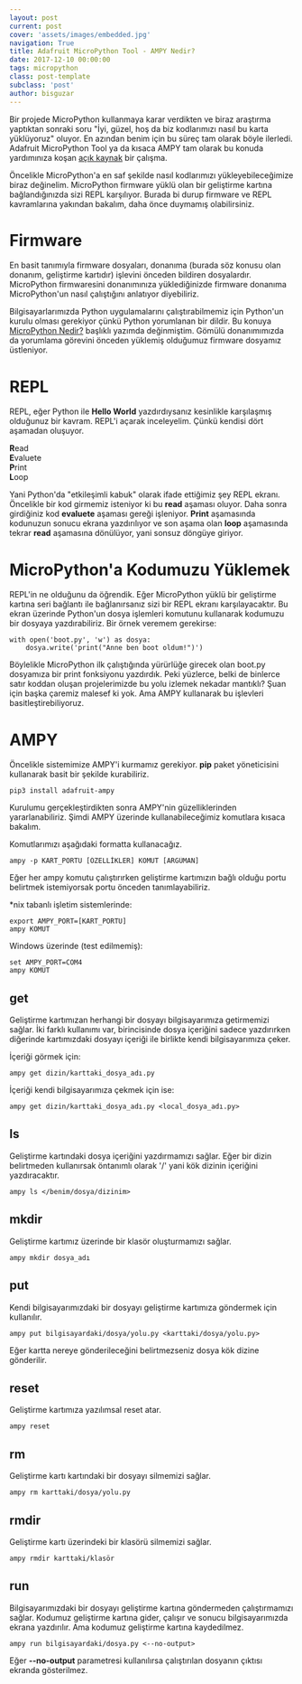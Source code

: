 ```yaml
---
layout: post
current: post
cover: 'assets/images/embedded.jpg'
navigation: True
title: Adafruit MicroPython Tool - AMPY Nedir?
date: 2017-12-10 00:00:00
tags: micropython
class: post-template
subclass: 'post'
author: bisguzar
---
```



Bir projede MicroPython kullanmaya karar verdikten ve biraz araştırma yaptıktan sonraki soru "İyi, güzel, hoş da biz kodlarımızı nasıl bu karta yüklüyoruz" oluyor. En azından benim için bu süreç tam olarak böyle ilerledi. Adafruit MicroPython Tool ya da kısaca AMPY tam olarak bu konuda yardımınıza koşan [açık kaynak](https://github.com/adafruit/ampy) bir çalışma.

Öncelikle MicroPython'a en saf şekilde nasıl kodlarımızı yükleyebileceğimize biraz değinelim. MicroPython firmware yüklü olan bir geliştirme kartına bağlandığınızda sizi REPL karşılıyor. Burada bi durup firmware ve REPL kavramlarına yakından bakalım, daha önce duymamış olabilirsiniz.

# Firmware

En basit tanımıyla firmware dosyaları, donanıma (burada söz konusu olan donanım, geliştirme kartıdır) işlevini önceden bildiren dosyalardır. 
MicroPython firmwaresini donanımınıza yüklediğinizde firmware donanıma MicroPython'un nasıl çalıştığını anlatıyor diyebiliriz.

Bilgisayarlarımızda Python uygulamalarını çalıştırabilmemiz için Python'un kurulu olması gerekiyor çünkü Python yorumlanan bir dildir. Bu konuya [MicroPython Nedir?](https://bisguzar.me/micropython-nedir/) başlıklı yazımda değinmiştim. Gömülü donanımımızda da yorumlama görevini önceden yüklemiş olduğumuz firmware dosyamız üstleniyor.

# REPL

REPL, eğer Python ile **Hello World** yazdırdıysanız kesinlikle karşılaşmış olduğunuz bir kavram. REPL'i açarak inceleyelim. Çünkü kendisi dört aşamadan oluşuyor.

**R**ead  
**E**valuete  
**P**rint  
**L**oop

Yani Python'da "etkileşimli kabuk" olarak ifade ettiğimiz şey REPL ekranı. Öncelikle bir kod girmemiz isteniyor ki bu **read** aşaması oluyor. Daha sonra girdiğiniz kod **evaluete** aşaması gereği işleniyor. **Print** aşamasında kodunuzun sonucu ekrana yazdırılıyor ve son aşama olan **loop** aşamasında tekrar **read** aşamasına dönülüyor, yani sonsuz döngüye giriyor.

# MicroPython'a Kodumuzu Yüklemek

REPL'in ne olduğunu da öğrendik. Eğer MicroPython yüklü bir geliştirme kartına seri bağlantı ile bağlanırsanız sizi bir REPL ekranı karşılayacaktır. Bu ekran üzerinde Python'un dosya işlemleri komutunu kullanarak kodumuzu bir dosyaya yazdırabiliriz. Bir örnek veremem gerekirse:

    with open('boot.py', 'w') as dosya:
        dosya.write('print("Anne ben boot oldum!")')
        
Böylelikle MicroPython ilk çalıştığında yürürlüğe girecek olan boot.py dosyamıza bir print fonksiyonu yazdırdık. Peki yüzlerce, belki de binlerce satır koddan oluşan projelerimizde bu yolu izlemek nekadar mantıklı? Şuan için başka çaremiz malesef ki yok. Ama AMPY kullanarak bu işlevleri basitleştirebiliyoruz.

# AMPY

Öncelikle sistemimize AMPY'i kurmamız gerekiyor. **pip** paket yöneticisini kullanarak basit bir şekilde kurabiliriz.

    pip3 install adafruit-ampy

Kurulumu gerçekleştirdikten sonra AMPY'nin güzelliklerinden yararlanabiliriz. Şimdi AMPY üzerinde kullanabileceğimiz komutlara kısaca bakalım.

Komutlarımızı aşağıdaki formatta kullanacağız.

    ampy -p KART_PORTU [ÖZELLİKLER] KOMUT [ARGÜMAN]
    

Eğer her ampy komutu çalıştırırken geliştirme kartımızın bağlı olduğu portu belirtmek istemiyorsak portu önceden tanımlayabiliriz.

\*nix tabanlı işletim sistemlerinde: 

    export AMPY_PORT=[KART_PORTU]
    ampy KOMUT

Windows üzerinde (test edilmemiş):
    
    set AMPY_PORT=COM4
    ampy KOMUT
    

## get
Geliştirme kartımızan herhangi bir dosyayı bilgisayarımıza getirmemizi sağlar. İki farklı kullanımı var, birincisinde dosya içeriğini sadece yazdırırken diğerinde kartımızdaki dosyayı içeriği ile birlikte kendi bilgisayarımıza çeker.

İçeriği görmek için:
    
    ampy get dizin/karttaki_dosya_adı.py
    
İçeriği kendi bilgisayarımıza çekmek için ise:

    ampy get dizin/karttaki_dosya_adı.py <local_dosya_adı.py>
    
## ls
Geliştirme kartındaki dosya içeriğini yazdırmamızı sağlar. Eğer bir dizin belirtmeden kullanırsak öntanımlı olarak '/' yani kök dizinin içeriğini yazdıracaktır.

    ampy ls </benim/dosya/dizinim>
    
## mkdir
Geliştirme kartımız üzerinde bir klasör oluşturmamızı sağlar. 

    ampy mkdir dosya_adı
    
## put
Kendi bilgisayarımızdaki bir dosyayı geliştirme kartımıza göndermek için kullanılır. 

    ampy put bilgisayardaki/dosya/yolu.py <karttaki/dosya/yolu.py>
    
Eğer kartta nereye gönderileceğini belirtmezseniz dosya kök dizine gönderilir.

## reset

Geliştirme kartımıza yazılımsal reset atar.

    ampy reset
    
## rm

Geliştirme kartı kartındaki bir dosyayı silmemizi sağlar.

    ampy rm karttaki/dosya/yolu.py
    
## rmdir

Geliştirme kartı üzerindeki bir klasörü silmemizi sağlar.

    ampy rmdir karttaki/klasör
    
## run

Bilgisayarımızdaki bir dosyayı geliştirme kartına göndermeden çalıştırmamızı sağlar. Kodumuz geliştirme kartına gider, çalışır ve sonucu bilgisayarımızda ekrana yazdırılır. Ama kodumuz geliştirme kartına kaydedilmez.

    ampy run bilgisayardaki/dosya.py <--no-output>
    
Eğer **--no-output** parametresi kullanılırsa çalıştırılan dosyanın çıktısı ekranda gösterilmez.
